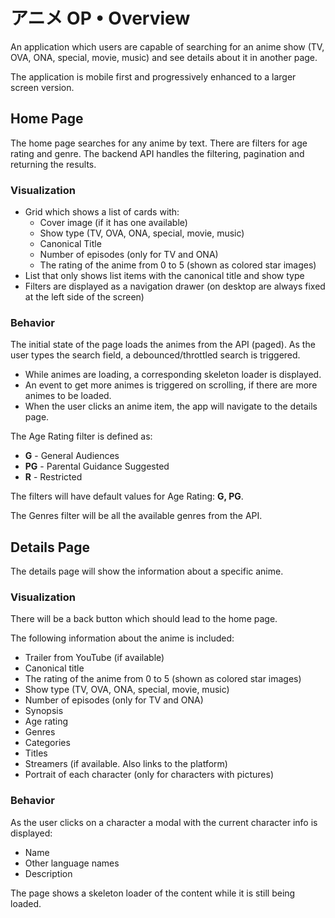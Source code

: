 # アニメ OP • Overview
An application which users are capable of searching for an anime show (TV, OVA, ONA, special, movie, music) and see details about it in another page.

The application is mobile first and progressively enhanced to a larger screen version.

## Home Page

The home page searches for any anime by text. There are filters for age rating and genre. The backend API handles the filtering, pagination and returning the results.

### Visualization

* Grid which shows a list of cards with:
  * Cover image (if it has one available)
  * Show type (TV, OVA, ONA, special, movie, music)
  * Canonical Title
  * Number of episodes (only for TV and ONA)
  * The rating of the anime from 0 to 5 (shown as colored star images)
* List that only shows list items with the canonical title and show type
* Filters are displayed as a navigation drawer (on desktop are always fixed at the left side of the screen)

### Behavior

The initial state of the page loads the animes from the API (paged). As the user types the search field, a debounced/throttled search is triggered.

* While animes are loading, a corresponding skeleton loader is displayed.
* An event to get more animes is triggered on scrolling, if there are more animes to be loaded.
* When the user clicks an anime item, the app will navigate to the details page.

The Age Rating filter is defined as:

* **G** - General Audiences
* **PG** - Parental Guidance Suggested
* **R** - Restricted

The filters will have default values for Age Rating: **G, PG**.

The Genres filter will be all the available genres from the API.

## Details Page

The details page will show the information about a specific anime.

### Visualization

There will be a back button which should lead to the home page.

The following information about the anime is included:
* Trailer from YouTube (if available)
* Canonical title
* The rating of the anime from 0 to 5 (shown as colored star images)
* Show type (TV, OVA, ONA, special, movie, music)
* Number of episodes (only for TV and ONA)
* Synopsis
* Age rating
* Genres
* Categories
* Titles
* Streamers (if available. Also links to the platform)
* Portrait of each character (only for characters with pictures)

### Behavior

As the user clicks on a character a modal with the current character info is displayed:
* Name
* Other language names
* Description

The page shows a skeleton loader of the content while it is still being loaded.

